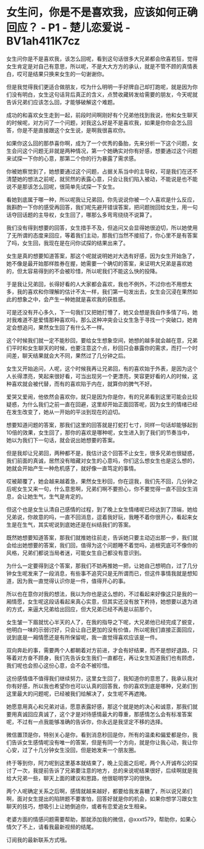 # 女生问，你是不是喜欢我，应该如何正确回应？ - P1 - 楚儿恋爱说 - BV1ah411K7cz

女生问你是不是喜欢我，该怎么回呢，看到这句话很多大兄弟都会欣喜若狂，觉得女生肯定是对自己有意思，所以呢，不是大大方方的承认，就是不管不顾的真情表白，哎可是结果只换来女生的一句谢谢你。

但是我觉得我们更适合做朋友，哎为什么明明一手好牌自己却打跑呢，就是因为你们没有明白，女生这句话背后真正的含义，点赞收藏转发给需要的朋友，今天呢就告诉兄弟们应该怎么回，才能够破解这个难题。

成功的和喜欢女生走到一起，前段时间啊刚好有个兄弟他找到我说，他和女生聊天的时候呢，对方问了一个问题，对我这么好是不是喜欢我，如果是你你会怎么回答，你是不是直接跟这个女生说，是啊我很喜欢你。

如果你这么回的那恭喜你啊，成为了一个优秀的备胎，先来分析一下这个问题，女生会问这个问题无非就是两种情况，第一个她确实对你有好感，想要通过这个问题来试探一下你的心意，那第二个你的行为暴露了需求感。

你被她察觉到了，她想要通过这个问题，占据关系当中的主导权，可是我们在还不清楚她的想法之前呢，就贸然的表露心意，只会让我们陷入被动，不能说是也不能说不是那该怎么回呢，很简单先试探一下女生。

看她到底属于哪一种，所以呢我让兄弟回，你先说说你被一个人喜欢是什么反应，我斟酌一下你的感受再回答，我们呢先避开错误答案，把问题抛回给女生，用一句话夺回话题的主导权，女生回了，哪那么多弯弯绕绕不说算了。

我们没有得到想要的回答，女生措手不及，但追问又会显得她很迫切，所以她使用了无所谓的态度来回应，等着我们主动，那我们当然不接招了，你心里不是有答案了吗，女生回，我现在是在问你试探的结果出来了。

女生是真的想要知道答案，那这个呢就说明她对大选有好感，因为女生开始急了，她不像是最开始那样胜券在握，她需要一个确切的答案，来证明大兄弟是喜欢她的，但太容易得到的不会被珍惜，所以呢我们不能这么快的投降。

于是我让兄弟回，长得好看的人大家都会喜欢，我也不例外，不过你也不用想太多，我的喜欢和你理解的估计不太一样，我们第一句发出去，女生会沉浸在果然如此的想象之中，会产生一种她就是喜欢我的获胜感。

可是还没有开心多久，下一句我们又把她打懵了，她又会想是我自作多情了吗，她对我难道不是爱情那种喜欢吗，那么这种冲突会让女生急于寻找一个突破口，她肯定会想追问，果然女生回了有什么不一样。

这个时候我们就一定不能秒回，要给女生想象空间，她想的越多就会越在意，兄弟们平时和女生聊天的时候，也要注意这个点，秒回只会暴露你的需求，而打一个时间差，聊天结果就会大不同，果然过了几分钟之后。

女生又开始追问，人呢，这个时候我再让兄弟回，有的喜欢始于外表，是因为这个人长得漂亮，笑起来很好看，可当出现另一个更漂亮，笑容更好看的人的时候，这种喜欢就会被代替，而有的喜欢陷于内在，就算你的脾气不好。

爱哭又爱闹，他依然会喜欢你，就只是因为你是你，有的兄弟看到这里可能会比较疑惑，为什么我们之前一直在回避，这里却开始正面回答呢，因为女生的情绪已经在发生改变了，她从一开始的平淡到现在的迫切。

想要知道问题的答案，那我们这里的回答就是打蛇打七寸，同样一句话却能够起到10倍的效果，女生回了，那你的喜欢是哪种呢，女生进入到了我们的节奏当中，她以为我们下一句话，就会说出她想要的答案。

但是我却让兄弟回，两种都不是，我估计这个回答不止女生，很多兄弟也很疑惑，我们前面的真诚，居然没有暗藏对女生的心意吗，你们这么想女生也是这么想的，她就会开始产生一种危机感了，就好像一直笃定的事情。

哎被颠覆了，她会越来越着急，果然女生秒回，你在逗我，我们先不回，几分钟之后呢女生又来一句，什么意思啊，兄弟们啊不要担心，你不要觉得一直不回女生消息，会让她生气，生气是肯定的。

但这个也是女生认清自己感情的过程，到了晚上女生情绪呢已经达到了顶端，她给兄弟说，你故意的吗，一直不回消息，逗着我好玩，我睡不着你很开心，看起来女生是在生气，其实呢说到底她还是在纠结我们的答案。

既然她想要知道答案，那我们就推她往前走，告诉她只要主动迈出那一步，我们就会给出她想要的答案，我们回，值得为这个问题睡不着觉吗，追根究底可不像你的风格，兄弟们都说当局者迷，可能女生自己都没有意识到。

为什么一定要得到这个答案，那我们不妨再推她一把，让她自己想明白，过了几分钟女生呢发来了一段消息，有些事不追究只是无所谓而已，但这件事情我就是想知道，因为我一直觉得认识你是一件，值得开心的事。

所以也在意你对我的想法，我以为你也是这么想的，不过看起来好像这只是我的一厢情愿，女生呢这段话看起来真心实意，但其实还没有放下矜持，她想要以退为进的方式，来逼大兄弟给出回应，但大兄弟已经不再是以前那个。

女生皱一下眉就忧心半天的人了，在我的指导之下呢，大兄弟他已经完成了蜕变，他明白一味的示弱讨好，只会让自己更加的没有价值，所以呢我们直接正面回应，说到底是一厢情愿还是有所保留呢，我一直觉得喜欢应该是一件。

双向奔赴的事，需要两个人都朝着对方前进，才会有好结果，而不是想好退路，只等着对方奋不顾身，我们先告诉女生我们一直都在，再让女生知道我们也有顾虑，我们呢也会担心这份心意，会不会不被珍惜。

这份感情值不值得我们继续努力，这里女生回了，我知道你的意思了，我承认我对你有好感，所以我也希望你也可以认真的回答我，你的喜欢到底是哪种，兄弟们到这里最大的问题呢，已经被我们给解决了，女生呢不再遮掩。

她愿意用真心和兄弟对话，愿意表露好感，那这个就是她的决心和诚意，那我们就要用真诚回应真诚了，这个才是对待感情最大的尊重，那感情怎么会有标准答案呢，不过有一点我能够准确的告诉你，你永远是我坚定不移的选择。

微信置顶是你，特别关心是你，看到消息秒回是你，所有的温柔和偏爱都是你，我们告诉女生感情呢没有唯一的答案，但是有同一个方向，就是你让我心动，我让你心安，过了十几分钟女生没回，但是她发来一个朋友圈。

终于等到你，阿力呢到这里基本就结束了，晚上见面之后呢，两个人开诚布公的探讨了一次，我提前告诉了兄弟要注意的地方，总的来说呢结果很好，后续啊就是我给大兄弟一些，聊天上面的建议和思路，他很聪明学习的很快。

两个人呢确定关系之后啊，感情就越来越好，都要给我发喜糖了，所以说兄弟们啊，面对女生提出的陷阱题不要害怕，回答好就是你的机会，如果你想学习跟女生聊天的技巧，想吸引上让她倒追你，或者有恋爱追女生相亲。

老婆方面的情感问题需要帮助，那就添加我的微信，@xxxt579，帮助你，如果心情欠了不上，请看我最新视频的结尾。

订阅我的最新联系方式哦。